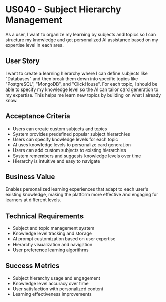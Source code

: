 # US040 - Subject Hierarchy Management

As a user, I want to organize my learning by subjects and topics so I can structure my knowledge and get personalized AI assistance based on my expertise level in each area.

## User Story

I want to create a learning hierarchy where I can define subjects like "Databases" and then break them down into specific topics like "PostgreSQL", "MongoDB", and "ClickHouse". For each topic, I should be able to specify my knowledge level so the AI can tailor card generation to my expertise. This helps me learn new topics by building on what I already know.

## Acceptance Criteria

- Users can create custom subjects and topics
- System provides predefined popular subject hierarchies
- Users can specify knowledge levels for each topic
- AI uses knowledge levels to personalize card generation
- Users can add custom subjects to existing hierarchies
- System remembers and suggests knowledge levels over time
- Hierarchy is intuitive and easy to navigate

## Business Value

Enables personalized learning experiences that adapt to each user's existing knowledge, making the platform more effective and engaging for learners at different levels.

## Technical Requirements

- Subject and topic management system
- Knowledge level tracking and storage
- AI prompt customization based on user expertise
- Hierarchy visualization and navigation
- User preference learning algorithms

## Success Metrics

- Subject hierarchy usage and engagement
- Knowledge level accuracy over time
- User satisfaction with personalized content
- Learning effectiveness improvements
